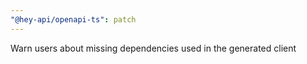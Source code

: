 ```yaml
---
"@hey-api/openapi-ts": patch
---
```


Warn users about missing dependencies used in the generated client
